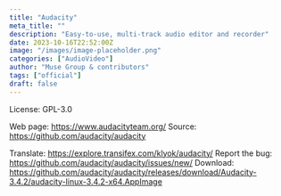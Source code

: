 ```yaml
---
title: "Audacity"
meta_title: ""
description: "Easy-to-use, multi-track audio editor and recorder"
date: 2023-10-16T22:52:00Z
image: "/images/image-placeholder.png"
categories: ["AudioVideo"]
author: "Muse Group & contributors"
tags: ["official"]
draft: false
---
```


License: GPL-3.0

Web page: https://www.audacityteam.org/
Source: https://github.com/audacity/audacity

Translate: https://explore.transifex.com/klyok/audacity/
Report the bug: https://github.com/audacity/audacity/issues/new/
Download: https://github.com/audacity/audacity/releases/download/Audacity-3.4.2/audacity-linux-3.4.2-x64.AppImage
